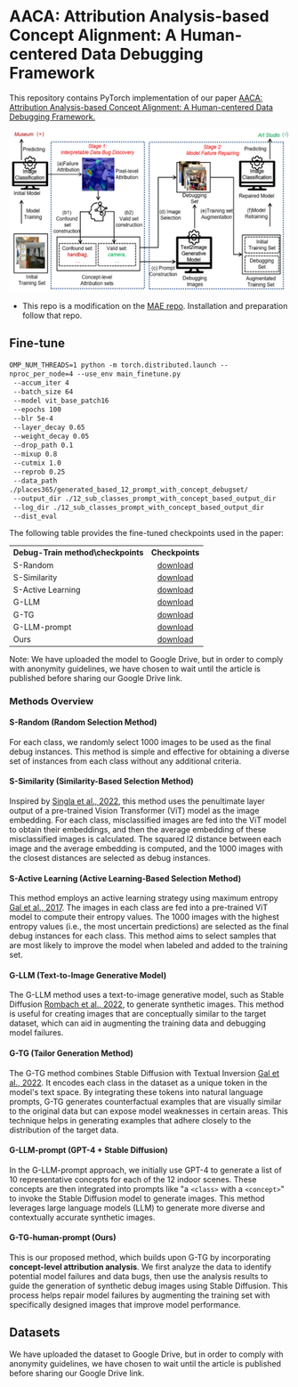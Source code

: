 # AACA: Attribution Analysis-based Concept Alignment: A Human-centered Data Debugging Framework

This repository contains PyTorch implementation of our paper [AACA: Attribution Analysis-based Concept Alignment: A Human-centered Data Debugging Framework.]()

![Overview of AACA](figures/framework.jpg)

* This repo is a modification on the [MAE repo](https://github.com/facebookresearch/mae). Installation and preparation follow that repo.


## Fine-tune
```
OMP_NUM_THREADS=1 python -m torch.distributed.launch --nproc_per_node=4 --use_env main_finetune.py    
 --accum_iter 4     
 --batch_size 64
 --model vit_base_patch16     
 --epochs 100     
 --blr 5e-4 
 --layer_decay 0.65     
 --weight_decay 0.05 
 --drop_path 0.1 
 --mixup 0.8 
 --cutmix 1.0 
 --reprob 0.25  
 --data_path ./places365/generated_based_12_prompt_with_concept_debugset/    
 --output_dir ./12_sub_classes_prompt_with_concept_based_output_dir    
 --log_dir ./12_sub_classes_prompt_with_concept_based_output_dir   
 --dist_eval
```

The following table provides the fine-tuned checkpoints used in the paper:
<table><tbody>
<!-- START TABLE -->
<!-- TABLE HEADER -->
<th valign="bottom">Debug-Train method\checkpoints</th>
<th valign="bottom">Checkpoints</th>

<!-- TABLE BODY -->
<tr><td align="left">S-Random</td>
<td align="center"><a href="">download</a></td>
</tr>
<tr><td align="left">S-Similarity</td>
<td align="center"><a href="">download</a></td>

</tr>
<tr><td align="left">S-Active Learning</td>
<td align="center"><a href="">download</a></td>

</tr>
<tr><td align="left">G-LLM</td>
<td align="center"><a href="">download</a></td>
</tr>
<tr><td align="left">G-TG</td>
<td align="center"><a href="">download</a></td>
</tr>
<tr><td align="left">G-LLM-prompt</td>
<td align="center"><a href="">download</a></td>
</tr>
<tr><td align="left">Ours</td>
<td align="center"><a href="">download</a></td>
</tr>

</tbody></table>
Note: We have uploaded the model to Google Drive, but in order to comply with anonymity guidelines, we have chosen to wait until the article is published before sharing our Google Drive link.

### Methods Overview

#### S-Random (Random Selection Method)
For each class, we randomly select 1000 images to be used as the final debug instances. This method is simple and effective for obtaining a diverse set of instances from each class without any additional criteria.

#### S-Similarity (Similarity-Based Selection Method)
Inspired by [Singla et al., 2022](https://arxiv.org/abs/2204.08074), this method uses the penultimate layer output of a pre-trained Vision Transformer (ViT) model as the image embedding. For each class, misclassified images are fed into the ViT model to obtain their embeddings, and then the average embedding of these misclassified images is calculated. The squared l2 distance between each image and the average embedding is computed, and the 1000 images with the closest distances are selected as debug instances.

#### S-Active Learning (Active Learning-Based Selection Method)
This method employs an active learning strategy using maximum entropy [Gal et al., 2017](https://arxiv.org/abs/1703.02910). The images in each class are fed into a pre-trained ViT model to compute their entropy values. The 1000 images with the highest entropy values (i.e., the most uncertain predictions) are selected as the final debug instances for each class. This method aims to select samples that are most likely to improve the model when labeled and added to the training set.

#### G-LLM (Text-to-Image Generative Model)
The G-LLM method uses a text-to-image generative model, such as Stable Diffusion [Rombach et al., 2022](https://arxiv.org/abs/2112.10752), to generate synthetic images. This method is useful for creating images that are conceptually similar to the target dataset, which can aid in augmenting the training data and debugging model failures.

#### G-TG (Tailor Generation Method)
The G-TG method combines Stable Diffusion with Textual Inversion [Gal et al., 2022](https://arxiv.org/abs/2205.06238). It encodes each class in the dataset as a unique token in the model's text space. By integrating these tokens into natural language prompts, G-TG generates counterfactual examples that are visually similar to the original data but can expose model weaknesses in certain areas. This technique helps in generating examples that adhere closely to the distribution of the target data.

#### G-LLM-prompt (GPT-4 + Stable Diffusion)
In the G-LLM-prompt approach, we initially use GPT-4 to generate a list of 10 representative concepts for each of the 12 indoor scenes. These concepts are then integrated into prompts like "a `<class>` with a `<concept>`" to invoke the Stable Diffusion model to generate images. This method leverages large language models (LLM) to generate more diverse and contextually accurate synthetic images.

#### G-TG-human-prompt (Ours)
This is our proposed method, which builds upon G-TG by incorporating **concept-level attribution analysis**. We first analyze the data to identify potential model failures and data bugs, then use the analysis results to guide the generation of synthetic debug images using Stable Diffusion. This process helps repair model failures by augmenting the training set with specifically designed images that improve model performance.


## Datasets

We have uploaded the dataset to Google Drive, but in order to comply with anonymity guidelines, we have chosen to wait until the article is published before sharing our Google Drive link.







